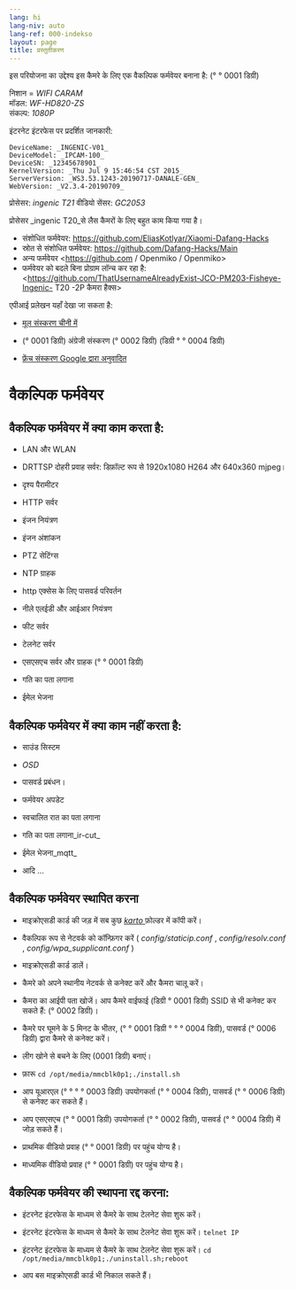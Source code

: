 ```yaml
---
lang: hi
lang-niv: auto
lang-ref: 000-indekso
layout: page
title: प्रस्तुतीकरण
---
```


इस परियोजना का उद्देश्य इस कैमरे के लिए एक वैकल्पिक फर्मवेयर बनाना है: (° ° 0001 डिग्री)

निशान = _WIFI CARAM_  
मॉडल: _WF-HD820-ZS_  
संकल्प: _1080P_

इंटरनेट इंटरफेस पर प्रदर्शित जानकारी:
```
DeviceName: _INGENIC-V01_
DeviceModel: _IPCAM-100_
DeviceSN: _12345678901_
KernelVersion: _Thu Jul 9 15:46:54 CST 2015_
ServerVersion: _WS3.53.1243-20190717-DANALE-GEN_
WebVersion: _V2.3.4-20190709_
```

प्रोसेसर: _ingenic T21_
वीडियो सेंसर: _GC2053_

प्रोसेसर _ingenic T20_से लैस कैमरों के लिए बहुत काम किया गया है।
* संशोधित फर्मवेयर: <https://github.com/EliasKotlyar/Xiaomi-Dafang-Hacks>
* स्रोत से संशोधित फर्मवेयर: <https://github.com/Dafang-Hacks/Main>
* अन्य फर्मवेयर <https://github.com / Openmiko / Openmiko>
* फर्मवेयर को बदले बिना प्रोग्राम लॉन्च कर रहा है: <https://github.com/ThatUsernameAlreadyExist-JCO-PM203-Fisheye-Ingenic- T20 -2P कैमरा हैक्स>

एपीआई प्रलेखन यहाँ देखा जा सकता है:  
* [मूल संस्करण चीनी में](../zh/includes.zh/html/)


* (° 0001 डिग्री) अंग्रेजी संस्करण (° 0002 डिग्री) (डिग्री ° ° 0004 डिग्री)


* [फ्रेंच संस्करण Google द्वारा अनुवादित](../fr/includes.fr/html/)



# वैकल्पिक फर्मवेयर

## वैकल्पिक फर्मवेयर में क्या काम करता है:

* LAN और WLAN


* DRTTSP दोहरी प्रवाह सर्वर: डिफ़ॉल्ट रूप से 1920x1080 H264 और 640x360 mjpeg।


* दृश्य पैरामीटर


* HTTP सर्वर


* इंजन नियंत्रण


* इंजन अंशांकन


* PTZ सेटिंग्स


* NTP ग्राहक


* http एक्सेस के लिए पासवर्ड परिवर्तन


* नीले एलईडी और आईआर नियंत्रण


* फीट सर्वर


* टेलनेट सर्वर


* एसएसएच सर्वर और ग्राहक (° ° 0001 डिग्री)


* गति का पता लगाना


* ईमेल भेजना



## वैकल्पिक फर्मवेयर में क्या काम नहीं करता है:

* साउंड सिस्टम


* _OSD_


* पासवर्ड प्रबंधन।


* फर्मवेयर अपडेट


* स्वचालित रात का पता लगाना


* गति का पता लगाना_ir-cut_


* ईमेल भेजना_mqtt_


* आदि ...



## वैकल्पिक फर्मवेयर स्थापित करना

* माइक्रोएसडी कार्ड की जड़ में सब कुछ [ _karto_ ](https://github.com/jmichault/ipcam-100/tree/master/karto) फ़ोल्डर में कॉपी करें।


* वैकल्पिक रूप से नेटवर्क को कॉन्फ़िगर करें ( _config/staticip.conf_ , _config/resolv.conf_ , _config/wpa_supplicant.conf_ )


* माइक्रोएसडी कार्ड डालें।


* कैमरे को अपने स्थानीय नेटवर्क से कनेक्ट करें और कैमरा चालू करें।


* कैमरा का आईपी पता खोजें। आप कैमरे वाईफाई (डिग्री ° 0001 डिग्री) SSID से भी कनेक्ट कर सकते हैं: (° 0002 डिग्री)।


* कैमरे पर घूमने के 5 मिनट के भीतर, (° ° 0001 डिग्री ° ° ° 0004 डिग्री), पासवर्ड (° 0006 डिग्री) द्वारा कैमरे से कनेक्ट करें।


* लीग खोने से बचने के लिए (0001 डिग्री) बनाएं।


* फ़ारू `cd /opt/media/mmcblk0p1;./install.sh`


* आप यूआरएल (° ° ° ° 0003 डिग्री) उपयोगकर्ता (° ° 0004 डिग्री), पासवर्ड (° ° 0006 डिग्री) से कनेक्ट कर सकते हैं।


* आप एसएसएच (° ° 0001 डिग्री) उपयोगकर्ता (° ° 0002 डिग्री), पासवर्ड (° ° 0004 डिग्री) में जोड़ सकते हैं।


* प्राथमिक वीडियो प्रवाह (° ° 0001 डिग्री) पर पहुंच योग्य है।


* माध्यमिक वीडियो प्रवाह (° ° 0001 डिग्री) पर पहुंच योग्य है।



## वैकल्पिक फर्मवेयर की स्थापना रद्द करना:

* इंटरनेट इंटरफेस के माध्यम से कैमरे के साथ टेलनेट सेवा शुरू करें।


* इंटरनेट इंटरफेस के माध्यम से कैमरे के साथ टेलनेट सेवा शुरू करें। `telnet IP` 


* इंटरनेट इंटरफेस के माध्यम से कैमरे के साथ टेलनेट सेवा शुरू करें। `cd /opt/media/mmcblk0p1;./uninstall.sh;reboot`



* आप बस माइक्रोएसडी कार्ड भी निकाल सकते हैं।


